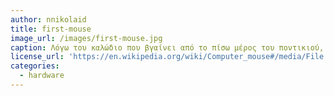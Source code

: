 ```yaml
---
author: nnikolaid
title: first-mouse
image_url: /images/first-mouse.jpg
caption: Λόγω του καλώδιο που βγαίνει από το πίσω μέρος του ποντικιού, ο Ντάγκλας είπε ότι η συσκευή του θύμιζε την ουρά του ποντικιού. Είναι πολύ πιο εύκολο να το θυμόμαστε από ότι το δείκτης θέσης X-Y για ένα σύστημα οθόνης.
license_url: 'https://en.wikipedia.org/wiki/Computer_mouse#/media/File:Firstmouseunderside.jpg'
categories:
  - hardware
---
```



